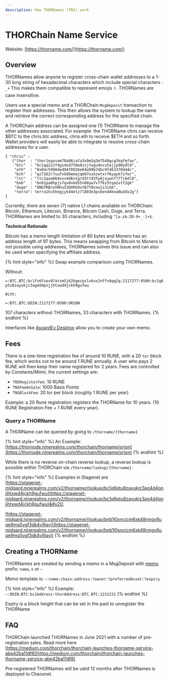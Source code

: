 ```yaml
---
description: How THORNames (TNS) work
---
```


# THORChain Name Service

Website: [https://thorname.com/](https://thorname.com/)

## Overview

THORNames allow anyone to register cross-chain wallet addresses to a 1-30 long string of hexadecimal characters which include special characters `-_+` This makes them compatible to represent emojis ⚡️. THORNames are case insensitive.

Users use a special memo and a THORChain `MsgDeposit` transaction to register their addresses. This then allows the system to lookup the name and retrieve the correct corresponding address for the specified chain.

A THORChain address can be assigned one (1) THORName to manage the other addresses associated. For example: the THORName chris can receive $BTC to the chris.btc address, chris.eth to receive $ETH and so forth. Wallet providers will easily be able to integrate to resolve cross-chain addresses for a user.

```
{ "chris" :
   {"thor  : "thor1egxvam70a86jafa3s0m2g3m7548gcg3kqfmfax",
    "btc"  : "bc1qq2z2f4gs4nd7t0a9zzjtegu4nczhajjp90y9l9", 
    "eth"  : "0x04c5998ded94f8926e64a99b7dbc9f463370444c", 
    "bch"  : "qz7262r7uufxk89emajqm97vskzwtxrf6yquk7zfwr",
    "ltc"  : "ltc1qaa064vvv4d6stgrd3tt93fp6jxywnf777j6dl8", 
    "bnb"  : "bnb1pa6hpjs7qv0vkd55n08yw7v7fks5tqa2xtt2gk"
    "doge" : "DNUfRBroVNhu53QXRG9vtB7t8vxwji3iG6",
    "terra": terra1hckhegjy544etz7l883e3psken44kna0w3dx2g"}
}
```

Currently, there are seven (7) native L1 chains available on THORChain: Bitcoin, Ethereum, Litecoin, Binance, Bitcoin Cash, Doge, and Terra. THORNames are limited to 30 characters, including `^[a-zA-Z0-9+_-]+$`.

**Technical Rationale**

Bitcoin has a memo length limitation of 80 bytes and Monero has an address length of 97 bytes. This means swapping from Bitcoin to Monero is not possible using addresses, THORNames solves this issue and can also be used when specifying the affiliate address.

{% hint style="info" %}
Swap example comparison using THORNames.

Without:

`=:BTC.BTC:bc1fx6fsev97atsm5j62kgecpslv6vx2nffv0qq2q:2117277:0500:bc1q6ptu8zayukjz3ag4d4pnjjhtxwd4jckh9gufwu`

`With:`

`=:BTC.BTC:ODIN:2117277:0500:ORION`

107 characters without THORNames, 33 characters with THORNames.&#x20;
{% endhint %}

Interfaces like [AsgardEx Desktop](https://github.com/thorchain/asgardex-electron/releases) allow you to create your own memo.&#x20;

## Fees

There is a one-time registration fee of around 10 RUNE, with a 20 `tor` block fee, which works out to be around 1 RUNE annually. A user who pays 2 RUNE will then keep their name registered for 2 years. Fees are controlled by Constants/Mimir, the current settings are:&#x20;

* `TNSRegisterFee`: 10 RUNE
* `TNSFeeOnSale`: 1000 Basis Points
* `TNSBlockFee`: 20 tor per block (roughly 1 RUNE per year)

Example: a 20 Rune registration registers the THORName for 10 years. (10 RUNE Registration Fee + 1 RUNE every year).

### Query a THORName

A THORName can be queried by going to `/thorname/{thorname}`

{% hint style="info" %}
An Example: [https://thornode.ninerealms.com/thorchain/thorname/orion](https://thornode.ninerealms.com/thorchain/thorname/orion)
{% endhint %}

While there is no reverse on-chain reverse lookup, a reverse lookup is possible within THORChain via `/thorname/lookup/{thorname}.`

{% hint style="info" %}
Examples in Stagenet are\
[https://stagenet-midgard.ninerealms.com/v2/thorname/rlookup/bc1q6ptu8zayukjz3ag4d4pnjjhtxwd4jckh9gufwu](https://stagenet-midgard.ninerealms.com/v2/thorname/rlookup/bc1q6ptu8zayukjz3ag4d4pnjjhtxwd4jckh9gufwu)&#x20;

[https://stagenet-midgard.ninerealms.com/v2/thorname/rlookup/bnb1l0xncjcm6xk48rmgy6uqe9ms0vgf3dk4v9jayj](https://stagenet-midgard.ninerealms.com/v2/thorname/rlookup/bnb1l0xncjcm6xk48rmgy6uqe9ms0vgf3dk4v9jayj)
{% endhint %}

## Creating a THORName

THORNames are created by sending a memo in a MsgDeposit with [memo](https://dev.thorchain.org/thorchain-dev/wallets/memos) prefix: `name`, `n` or `~`

Memo template is: `~:name:chain:address:?owner:?preferredAsset:?expiry`

{% hint style="info" %}
Example: `~:ODIN:BTC:bc1Address:thorAddress:BTC.BTC:1231231`
{% endhint %}

Expiry is a block height that can be set in the past to unregister the THORName

## FAQ

THORChain launched THORNames in June 2021 with a number of pre-registration sales. Read more here [https://medium.com/thorchain/thorchain-launches-thorname-service-abe42ba11df8](https://medium.com/thorchain/thorchain-launches-thorname-service-abe42ba11df8)

Pre-registered THORNames will be valid 12 months after THORNames is deployed to Chaosnet.&#x20;
